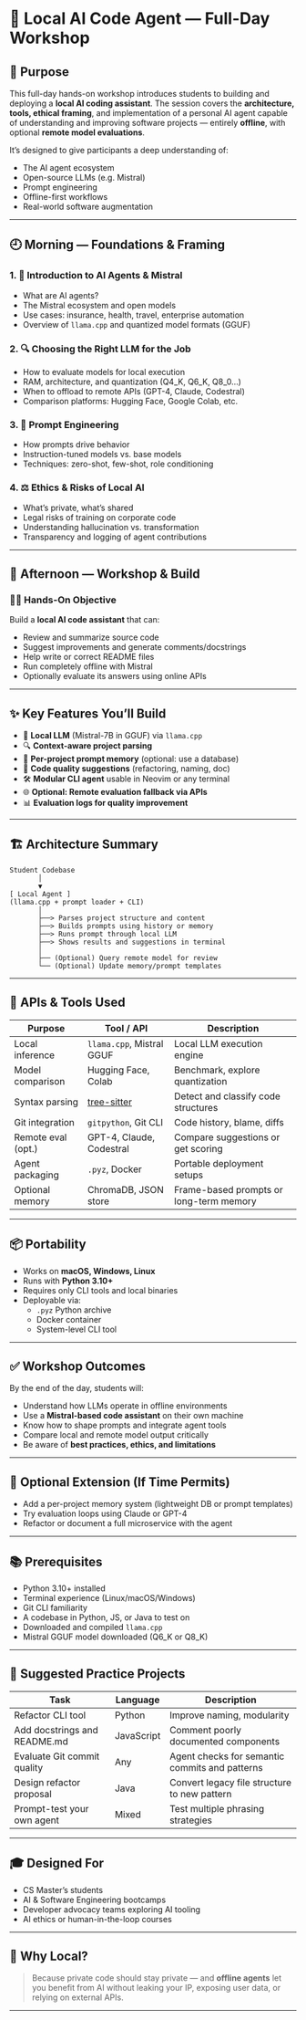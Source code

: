 # 🧠 Local AI Code Agent — Full-Day Workshop

## 📅 Purpose

This full-day hands-on workshop introduces students to building and deploying a **local AI coding assistant**. The session covers the **architecture, tools, ethical framing**, and implementation of a personal AI agent capable of understanding and improving software projects — entirely **offline**, with optional **remote model evaluations**.

It’s designed to give participants a deep understanding of:

- The AI agent ecosystem
- Open-source LLMs (e.g. Mistral)
- Prompt engineering
- Offline-first workflows
- Real-world software augmentation

---

## 🕘 Morning — Foundations & Framing

### 1. 🧭 Introduction to AI Agents & Mistral

- What are AI agents?
- The Mistral ecosystem and open models
- Use cases: insurance, health, travel, enterprise automation
- Overview of `llama.cpp` and quantized model formats (GGUF)

### 2. 🔍 Choosing the Right LLM for the Job

- How to evaluate models for local execution
- RAM, architecture, and quantization (Q4_K, Q6_K, Q8_0…)
- When to offload to remote APIs (GPT-4, Claude, Codestral)
- Comparison platforms: Hugging Face, Google Colab, etc.

### 3. 🎯 Prompt Engineering

- How prompts drive behavior
- Instruction-tuned models vs. base models
- Techniques: zero-shot, few-shot, role conditioning

### 4. ⚖️ Ethics & Risks of Local AI

- What’s private, what’s shared
- Legal risks of training on corporate code
- Understanding hallucination vs. transformation
- Transparency and logging of agent contributions

---

## 🔧 Afternoon — Workshop & Build

### 👨‍💻 Hands-On Objective

Build a **local AI code assistant** that can:

- Review and summarize source code
- Suggest improvements and generate comments/docstrings
- Help write or correct README files
- Run completely offline with Mistral
- Optionally evaluate its answers using online APIs

---

## ✨ Key Features You’ll Build

- 🧱 **Local LLM** (Mistral-7B in GGUF) via `llama.cpp`
- 🔍 **Context-aware project parsing**
- 📁 **Per-project prompt memory** (optional: use a database)
- 🧠 **Code quality suggestions** (refactoring, naming, doc)
- 🛠️ **Modular CLI agent** usable in Neovim or any terminal
- 🌐 **Optional: Remote evaluation fallback via APIs**
- 📊 **Evaluation logs for quality improvement**

---

## 🏗️ Architecture Summary

```text
Student Codebase
       │
       ▼
[ Local Agent ]
(llama.cpp + prompt loader + CLI)
       │
       ├──> Parses project structure and content
       ├──> Builds prompts using history or memory
       ├──> Runs prompt through local LLM
       ├──> Shows results and suggestions in terminal
       │
       ├── (Optional) Query remote model for review
       └── (Optional) Update memory/prompt templates
```

---

## 🧰 APIs & Tools Used

| Purpose              | Tool / API                                    | Description                                |
|----------------------|-----------------------------------------------|--------------------------------------------|
| Local inference      | `llama.cpp`, Mistral GGUF                     | Local LLM execution engine                 |
| Model comparison     | Hugging Face, Colab                           | Benchmark, explore quantization            |
| Syntax parsing       | [tree-sitter](https://tree-sitter.github.io/) | Detect and classify code structures        |
| Git integration      | `gitpython`, Git CLI                          | Code history, blame, diffs                 |
| Remote eval (opt.)   | GPT-4, Claude, Codestral                      | Compare suggestions or get scoring         |
| Agent packaging      | `.pyz`, Docker                                | Portable deployment setups                 |
| Optional memory      | ChromaDB, JSON store                          | Frame-based prompts or long-term memory    |

---

## 📦 Portability

- Works on **macOS, Windows, Linux**
- Runs with **Python 3.10+**
- Requires only CLI tools and local binaries
- Deployable via:
  - `.pyz` Python archive
  - Docker container
  - System-level CLI tool

---

## ✅ Workshop Outcomes

By the end of the day, students will:

- Understand how LLMs operate in offline environments
- Use a **Mistral-based code assistant** on their own machine
- Know how to shape prompts and integrate agent tools
- Compare local and remote model output critically
- Be aware of **best practices, ethics, and limitations**

---

## 🧪 Optional Extension (If Time Permits)

- Add a per-project memory system (lightweight DB or prompt templates)
- Try evaluation loops using Claude or GPT-4
- Refactor or document a full microservice with the agent

---

## 📚 Prerequisites

- Python 3.10+ installed
- Terminal experience (Linux/macOS/Windows)
- Git CLI familiarity
- A codebase in Python, JS, or Java to test on
- Downloaded and compiled `llama.cpp`
- Mistral GGUF model downloaded (Q6_K or Q8_K)

---

## 💬 Suggested Practice Projects

| Task                                | Language  | Description                                      |
|-------------------------------------|-----------|--------------------------------------------------|
| Refactor CLI tool                   | Python    | Improve naming, modularity                       |
| Add docstrings and README.md        | JavaScript| Comment poorly documented components             |
| Evaluate Git commit quality         | Any       | Agent checks for semantic commits and patterns   |
| Design refactor proposal            | Java      | Convert legacy file structure to new pattern     |
| Prompt-test your own agent          | Mixed     | Test multiple phrasing strategies                |

---

## 🎓 Designed For

- CS Master’s students
- AI & Software Engineering bootcamps
- Developer advocacy teams exploring AI tooling
- AI ethics or human-in-the-loop courses

---

## 🧠 Why Local?

> Because private code should stay private — and **offline agents** let you benefit from AI without leaking your IP, exposing user data, or relying on external APIs.

---